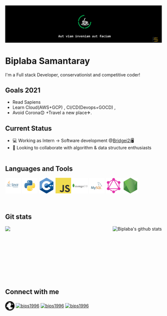 
![Design and Development](https://github.com/bips1996/bips1996/blob/master/wallpaper.png)
<h1>Biplaba Samantaray</h1>
I'm a Full stack Developer, conservationist and competitive coder!

## Goals 2021
- Read Sapiens
- Learn Cloud(AWS+GCP) , CI/CD(Devops+GOCD) ,
- Avoid Corona😊 +Travel a new place✈.

## Current Status
- 💻 Working as Intern -> Software development @<a href = "https://bridgei2i.com/">Bridgei2i</a>🖥️ <br>
- 🤘 Looking to collaborate with algorithm & data structure enthusiasts<br><br>
## Languages and Tools
<p>
<code><img height="50" src="https://raw.githubusercontent.com/github/explore/80688e429a7d4ef2fca1e82350fe8e3517d3494d/topics/java/java.png"></code>
<code><img height="50" src="https://raw.githubusercontent.com/github/explore/80688e429a7d4ef2fca1e82350fe8e3517d3494d/topics/python/python.png"></code>
<code><img height="50" src="https://raw.githubusercontent.com/github/explore/80688e429a7d4ef2fca1e82350fe8e3517d3494d/topics/cpp/cpp.png"></code>
<code><img height="50" src="https://raw.githubusercontent.com/github/explore/5c058a388828bb5fde0bcafd4bc867b5bb3f26f3/topics/javascript/javascript.png"></code>
<code><img height="50" src="https://raw.githubusercontent.com/github/explore/5c058a388828bb5fde0bcafd4bc867b5bb3f26f3/topics/mongodb/mongodb.png"></code>
<code><img height="50" src="https://raw.githubusercontent.com/github/explore/5c058a388828bb5fde0bcafd4bc867b5bb3f26f3/topics/mysql/mysql.png"></code>
<code><img height="50" src="https://raw.githubusercontent.com/github/explore/5c058a388828bb5fde0bcafd4bc867b5bb3f26f3/topics/graphql/graphql.png"></code>
<code><img height="50" src="https://raw.githubusercontent.com/github/explore/80688e429a7d4ef2fca1e82350fe8e3517d3494d/topics/nodejs/nodejs.png"></code>
</p>
<br>

## Git stats

<p>
<img align="right" height=180em src="https://github-readme-stats.vercel.app/api?username=bips1996&show_icons=true&include_all_commits=true&theme=vue" alt="Biplaba's github stats" />
<img align="left" height=180em  src="https://github-readme-stats.vercel.app/api/top-langs/?username=bips1996&hide=css,html,Jupyter Notebook&show_icons=true&theme=vue"/>
</p>
<br><br><br><br><br><br><br><br><br><br>

## Connect with me 
<p >
    <a href="https://biplabas.com" target="blank"><img align="center" src="https://raw.githubusercontent.com/iconic/open-iconic/master/svg/globe.svg" alt="bips1996_" height="30" width="30" /></a>
    <a href="https://www.linkedin.com/in/bips96/" target="blank"><img align="center" src="https://cdn.jsdelivr.net/npm/simple-icons@3.0.1/icons/linkedin.svg" alt="bips1996" height="30" width="30" /></a>
    <a href="https://www.facebook.com/biplab.sam" target="blank"><img align="center" src="https://cdn.jsdelivr.net/npm/simple-icons@3.0.1/icons/facebook.svg" alt="bips1996" height="30" width="30" /></a>
    <a href="https://www.instagram.com/i_am__biplab" target="blank"><img align="center" src="https://cdn.jsdelivr.net/npm/simple-icons@3.0.1/icons/instagram.svg" alt="bips1996" height="30" width="30" /></a>
</p>
